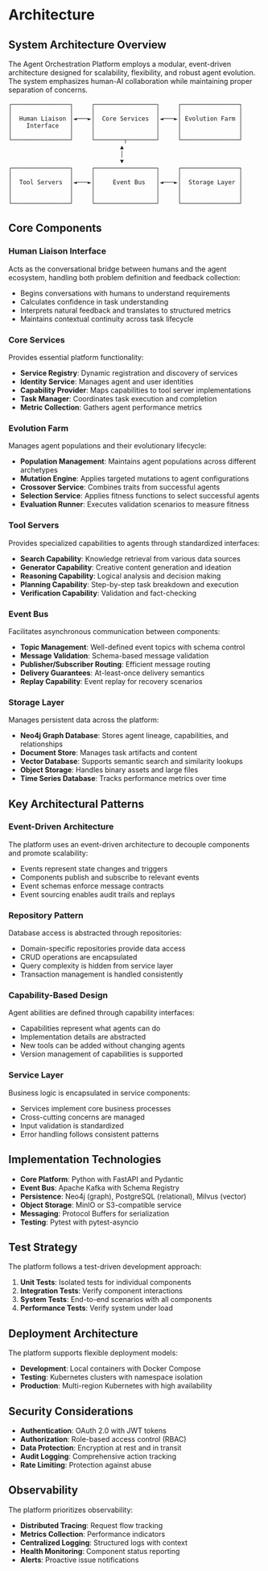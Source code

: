 # Architecture

## System Architecture Overview

The Agent Orchestration Platform employs a modular, event-driven architecture designed for scalability, flexibility, and robust agent evolution. The system emphasizes human-AI collaboration while maintaining proper separation of concerns.

```
┌────────────────┐     ┌─────────────────┐     ┌────────────────┐
│                │     │                 │     │                │
│  Human Liaison │◄───►│  Core Services  │◄───►│ Evolution Farm │
│    Interface   │     │                 │     │                │
│                │     │                 │     │                │
└────────────────┘     └────────┬────────┘     └────────────────┘
                               ▲
                               │
                               ▼
┌────────────────┐     ┌─────────────────┐     ┌────────────────┐
│                │     │                 │     │                │
│  Tool Servers  │◄───►│     Event Bus   │◄───►│  Storage Layer │
│                │     │                 │     │                │
│                │     │                 │     │                │
└────────────────┘     └─────────────────┘     └────────────────┘
```

## Core Components

### Human Liaison Interface

Acts as the conversational bridge between humans and the agent ecosystem, handling both problem definition and feedback collection:

- Begins conversations with humans to understand requirements
- Calculates confidence in task understanding
- Interprets natural feedback and translates to structured metrics
- Maintains contextual continuity across task lifecycle

### Core Services

Provides essential platform functionality:

- **Service Registry**: Dynamic registration and discovery of services
- **Identity Service**: Manages agent and user identities
- **Capability Provider**: Maps capabilities to tool server implementations
- **Task Manager**: Coordinates task execution and completion
- **Metric Collection**: Gathers agent performance metrics

### Evolution Farm

Manages agent populations and their evolutionary lifecycle:

- **Population Management**: Maintains agent populations across different archetypes
- **Mutation Engine**: Applies targeted mutations to agent configurations
- **Crossover Service**: Combines traits from successful agents
- **Selection Service**: Applies fitness functions to select successful agents
- **Evaluation Runner**: Executes validation scenarios to measure fitness

### Tool Servers

Provides specialized capabilities to agents through standardized interfaces:

- **Search Capability**: Knowledge retrieval from various data sources
- **Generator Capability**: Creative content generation and ideation
- **Reasoning Capability**: Logical analysis and decision making
- **Planning Capability**: Step-by-step task breakdown and execution
- **Verification Capability**: Validation and fact-checking

### Event Bus

Facilitates asynchronous communication between components:

- **Topic Management**: Well-defined event topics with schema control
- **Message Validation**: Schema-based message validation
- **Publisher/Subscriber Routing**: Efficient message routing
- **Delivery Guarantees**: At-least-once delivery semantics
- **Replay Capability**: Event replay for recovery scenarios

### Storage Layer

Manages persistent data across the platform:

- **Neo4j Graph Database**: Stores agent lineage, capabilities, and relationships
- **Document Store**: Manages task artifacts and content
- **Vector Database**: Supports semantic search and similarity lookups
- **Object Storage**: Handles binary assets and large files
- **Time Series Database**: Tracks performance metrics over time

## Key Architectural Patterns

### Event-Driven Architecture

The platform uses an event-driven architecture to decouple components and promote scalability:

- Events represent state changes and triggers
- Components publish and subscribe to relevant events
- Event schemas enforce message contracts
- Event sourcing enables audit trails and replays

### Repository Pattern

Database access is abstracted through repositories:

- Domain-specific repositories provide data access
- CRUD operations are encapsulated
- Query complexity is hidden from service layer
- Transaction management is handled consistently

### Capability-Based Design

Agent abilities are defined through capability interfaces:

- Capabilities represent what agents can do
- Implementation details are abstracted
- New tools can be added without changing agents
- Version management of capabilities is supported

### Service Layer

Business logic is encapsulated in service components:

- Services implement core business processes
- Cross-cutting concerns are managed
- Input validation is standardized
- Error handling follows consistent patterns

## Implementation Technologies

- **Core Platform**: Python with FastAPI and Pydantic
- **Event Bus**: Apache Kafka with Schema Registry
- **Persistence**: Neo4j (graph), PostgreSQL (relational), Milvus (vector)
- **Object Storage**: MinIO or S3-compatible service
- **Messaging**: Protocol Buffers for serialization
- **Testing**: Pytest with pytest-asyncio

## Test Strategy

The platform follows a test-driven development approach:

1. **Unit Tests**: Isolated tests for individual components
2. **Integration Tests**: Verify component interactions
3. **System Tests**: End-to-end scenarios with all components
4. **Performance Tests**: Verify system under load

## Deployment Architecture

The platform supports flexible deployment models:

- **Development**: Local containers with Docker Compose
- **Testing**: Kubernetes clusters with namespace isolation
- **Production**: Multi-region Kubernetes with high availability

## Security Considerations

- **Authentication**: OAuth 2.0 with JWT tokens
- **Authorization**: Role-based access control (RBAC)
- **Data Protection**: Encryption at rest and in transit
- **Audit Logging**: Comprehensive action tracking
- **Rate Limiting**: Protection against abuse

## Observability

The platform prioritizes observability:

- **Distributed Tracing**: Request flow tracking
- **Metrics Collection**: Performance indicators
- **Centralized Logging**: Structured logs with context
- **Health Monitoring**: Component status reporting
- **Alerts**: Proactive issue notifications
